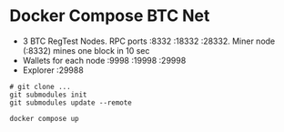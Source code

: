 # Docker Compose BTC Net

* 3 BTC RegTest Nodes.  RPC ports :8332 :18332 :28332. Miner node (:8332) mines one block in 10 sec
* Wallets for each node :9998 :19998 :29998
* Explorer :29988

```
# git clone ...
git submodules init
git submodules update --remote

docker compose up
```
